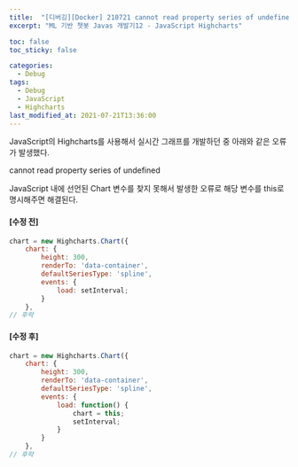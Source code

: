 ```yaml
---
title:  "[디버깅][Docker] 210721 cannot read property series of undefined"
excerpt: "ML 기반 챗봇 Javas 개발기12 - JavaScript Highcharts"

toc: false
toc_sticky: false

categories:
  - Debug
tags:
  - Debug
  - JavaScript
  - Highcharts
last_modified_at: 2021-07-21T13:36:00
---
```


JavaScript의 Highcharts를 사용해서 실시간 그래프를 개발하던 중 아래와 같은 오류가 발생했다.

<p class="error_msg">cannot read property series of undefined</p>

JavaScript 내에 선언된 Chart 변수를 찾지 못해서 발생한 오류로 해당 변수를 this로 명시해주면 해결된다.

#### [수정 전]
```javascript
chart = new Highcharts.Chart({
    chart: {
        height: 300,
        renderTo: 'data-container',
        defaultSeriesType: 'spline',
        events: {
            load: setInterval;
        }
    },
// 후략
```

#### [수정 후]
```javascript
chart = new Highcharts.Chart({
    chart: {
        height: 300,
        renderTo: 'data-container',
        defaultSeriesType: 'spline',
        events: {
            load: function() {
                chart = this;
                setInterval;
            }
        }
    },
// 후략
```
